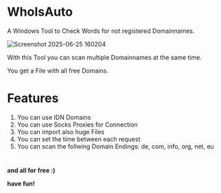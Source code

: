 # WhoIsAuto
A Windows Tool to Check Words for not registered Domainnames.

![Screenshot 2025-06-25 160204](https://github.com/user-attachments/assets/5db3a3a8-98cc-4974-b09f-3ac539218c62)

With this Tool you can scan multiple Domainnames at the same time.

You get a File with all free Domains.

# Features
1. You can use IDN Domains
2. You can use Socks Proxies for Connection
3. You can import also huge Files
4. You can set the time between each request
5. You can scan the follwing Domain Endings: de, com, info, org, net, eu

#

<b>and all for free :)</b>

<b>have fun!</b>
